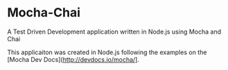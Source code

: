 # Mocha-Chai
A Test Driven Development application written in Node.js using Mocha and Chai

This applicaiton was created in Node.js following the examples on the [Mocha Dev Docs](http://devdocs.io/mocha/].
